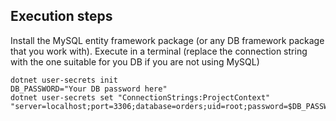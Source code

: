 ## Execution steps
Install the MySQL entity framework package (or any DB framework package that you work with).
Execute in a terminal (replace the connection string with the one suitable for you DB if you are not using MySQL)
```Shell
dotnet user-secrets init
DB_PASSWORD="Your DB password here"
dotnet user-secrets set "ConnectionStrings:ProjectContext" "server=localhost;port=3306;database=orders;uid=root;password=$DB_PASSWORD"
```